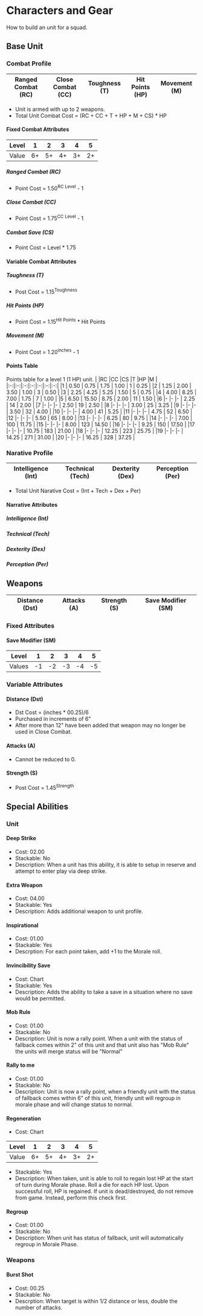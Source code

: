 # Characters and Gear
How to build an unit for a squad.

## Base Unit
### Combat Profile
| Ranged Combat (RC) | Close Combat (CC) | Toughness (T) | Hit Points (HP) | Movement (M) |
|:-:                 |:-:                |:-:            |:-:              |:-:           |

* Unit is armed with up to 2 weapons.
* Total Unit Combat Cost = (RC + CC + T + HP + M + CS) * HP

#### Fixed Combat Attributes
|Level | 1  | 2  | 3  | 4  | 5  |
|:-:   |:-: |:-: |:-: |:-: |:-: |
|Value | 6+ | 5+ | 4+ | 3+ | 2+ |

##### Ranged Combat (RC)
* Point Cost = 1.50<sup>RC Level</sup> - 1

##### Close Combat (CC)
* Point Cost = 1.75<sup>CC Level</sup> - 1

##### Combat Save (CS)
* Point Cost = Level * 1.75

#### Variable Combat Attributes
##### Toughness (T)
* Post Cost = 1.15<sup>Toughness</sup>

##### Hit Points (HP)
* Point Cost = 1.15<sup>Hit Points</sup> * Hit Points

##### Movement (M)
* Point Cost = 1.20<sup>inches</sup> - 1

#### Points Table
Points table for a level 1 (1 HP) unit.
|   |RC |CC |CS |T  |HP |M  |
|:-:|:-:|:-:|:-:|:-:|:-:|:-:|
|1  | 0.50 | 0.75  | 1.75 | 1.00  | 1   | 0.25  |
|2  | 1.25 | 2.00  | 3.50 | 1.00  | 3   | 0.50  |
|3  | 2.25 | 4.25  | 5.25 | 1.50  | 5   | 0.75  |
|4  | 4.00 | 8.25  | 7.00 | 1.75  | 7   | 1.00  |
|5  | 6.50 | 15.50 | 8.75 | 2.00  | 11  | 1.50  |
|6  |-     |-      |-     | 2.25  | 14  | 2.00  |
|7  |-     |-      |-     | 2.50  | 19  | 2.50  |
|8  |-     |-      |-     | 3.00  | 25  | 3.25  |
|9  |-     |-      |-     | 3.50  | 32  | 4.00  |
|10 |-     |-      |-     | 4.00  | 41  | 5.25  |
|11 |-     |-      |-     | 4.75  | 52  | 6.50  |
|12 |-     |-      |-     | 5.50  | 65  | 8.00  |
|13 |-     |-      |-     | 6.25  | 80  | 9.75  |
|14 |-     |-      |-     | 7.00  | 100 | 11.75 |
|15 |-     |-      |-     | 8.00  | 123 | 14.50 |
|16 |-     |-      |-     | 9.25  | 150 | 17.50 |
|17 |-     |-      |-     | 10.75 | 183 | 21.00 |
|18 |-     |-      |-     | 12.25 | 223 | 25.75 |
|19 |-     |-      |-     | 14.25 | 271 | 31.00 |
|20 |-     |-      |-     | 16.25 | 328 | 37.25 |

### Narative Profile
| Intelligence (Int) | Technical (Tech) | Dexterity (Dex) | Perception (Per) |
|:-:                 |:-:               |:-:              |:-:               |
* Total Unit Narative Cost = (Int + Tech + Dex + Per)

#### Narrative Attributes
##### Intelligence (Int)

##### Technical (Tech)

##### Dexterity (Dex)

##### Perception (Per)


## Weapons
| Distance (Dst) | Attacks (A) | Strength (S) | Save Modifier (SM) |
|:-:             |:-:          |:-:           |:-:                 |

### Fixed Attributes
#### Save Modifier (SM)
|Level  | 1   | 2   | 3   | 4   | 5   |
|:-:    |:-:  |:-:  |:-:  |:-:  |:-:  |
|Values | -1  | -2  | -3  | -4  | -5  |

### Variable Attributes
#### Distance (Dst)
* Dst Cost = (inches * 00.25)/6
* Purchased in increments of 6"
* After more than 12" have been added that weapon may no longer be used in Close Combat.

#### Attacks (A)
* Cannot be reduced to 0.

#### Strength (S)
* Post Cost = 1.45<sup>Strength</sup>

## Special Abilities
### Unit
#### Deep Strike
* Cost: 02.00
* Stackable: No
* Description: When a unit has this ability, it is able to setup in reserve and attempt to enter play via deep strike.

#### Extra Weapon
* Cost: 04.00
* Stackable: Yes
* Description: Adds additional weapon to unit profile.

#### Inspirational
* Cost: 01.00
* Stackable: Yes
* Descrption: For each point taken, add +1 to the Morale roll.

#### Invincibility Save
* Cost: Chart
* Stackable: Yes
* Description: Adds the ability to take a save in a situation where no save would be permitted.

#### Mob Rule
* Cost: 01.00
* Stackable: No
* Description: Unit is now a rally point. When a unit with the status of fallback comes within 2" of this unit and that unit also has "Mob Rule" the units will merge status will be "Normal"

#### Rally to me
* Cost: 01.00
* Stackable: No
* Description: Unit is now a rally point, when a friendly unit with the status of fallback comes within 6" of this unit, friendly unit will regroup in morale phase and will change status to normal. 

#### Regeneration
* Cost: Chart

|Level  | 1   | 2   | 3   | 4   | 5   |
|:-:    |:-:  |:-:  |:-:  |:-:  |:-:  |
|Value  | 6+  | 5+  | 4+  | 3+  | 2+  |

* Stackable: Yes
* Description: When taken, unit is able to roll to regain lost HP at the start of turn during Morale phase. Roll a die for each HP lost. Upon successful roll, HP is regained. If unit is dead/destroyed, do not remove from game. Instead, perform this check first. 

#### Regroup
* Cost: 01.00
* Stackable: No
* Description: When unit has status of fallback, unit will automatically regroup in Morale Phase.

### Weapons
#### Burst Shot
* Cost: 00.25
* Stackable: No
* Descrption: When target is within 1/2 distance or less, double the number of attacks.
